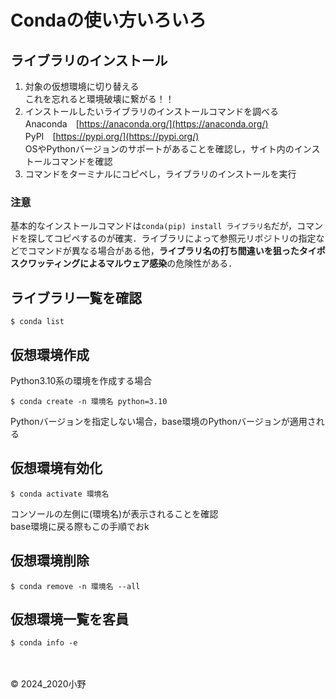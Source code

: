 # Condaの使い方いろいろ

## ライブラリのインストール
1. 対象の仮想環境に切り替える<br>これを忘れると環境破壊に繋がる！！
2. インストールしたいライブラリのインストールコマンドを調べる<br>Anaconda　[https://anaconda.org/](https://anaconda.org/)<br>PyPI　[https://pypi.org/](https://pypi.org/)<br>
OSやPythonバージョンのサポートがあることを確認し，サイト内のインストールコマンドを確認
3. コマンドをターミナルにコピペし，ライブラリのインストールを実行

### 注意
基本的なインストールコマンドは```conda(pip) install ライブラリ名```だが，コマンドを探してコピペするのが確実．ライブラリによって参照元リポジトリの指定などでコマンドが異なる場合がある他，**ライブラリ名の打ち間違いを狙ったタイポスクワッティングによるマルウェア感染**の危険性がある．

## ライブラリ一覧を確認

```shell
$ conda list
```

## 仮想環境作成

Python3.10系の環境を作成する場合
```shell
$ conda create -n 環境名 python=3.10
```
Pythonバージョンを指定しない場合，base環境のPythonバージョンが適用される

## 仮想環境有効化

```shell
$ conda activate 環境名
```
コンソールの左側に(環境名)が表示されることを確認<br>
base環境に戻る際もこの手順でおk

## 仮想環境削除

```shell
$ conda remove -n 環境名 --all
```

## 仮想環境一覧を客員

```shell
$ conda info -e
```

<br><br>&copy; 2024_2020小野